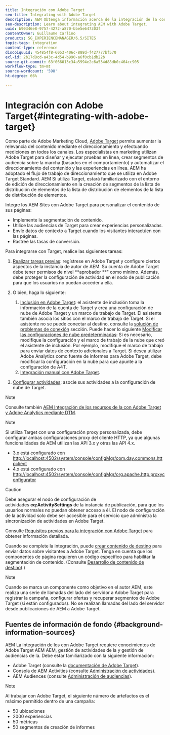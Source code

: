 ```yaml
---
title: Integración con Adobe Target
seo-title: Integrating with Adobe Target
description: AEM Obtenga información acerca de la integración de la con Adobe Target.
seo-description: Learn about integrating AEM with Adobe Target.
uuid: b90346e8-9757-4272-a870-bbe5e647303f
contentOwner: Guillaume Carlino
products: SG_EXPERIENCEMANAGER/6.5/SITES
topic-tags: integration
content-type: reference
discoiquuid: 454854f8-6053-406c-888d-f427777bf570
exl-id: 2b17d8cd-a43c-4d54-b990-a6f0cb1db22b
source-git-commit: 63f066013c34a5994e2c6a534d88db0c464cc905
workflow-type: tm+mt
source-wordcount: '598'
ht-degree: 66%

---
```


# Integración con Adobe Target{#integrating-with-adobe-target}

Como parte de Adobe Marketing Cloud, [Adobe Target](https://www.adobe.com/ro/solutions/testing-targeting/testandtarget.html) permite aumentar la relevancia del contenido mediante el direccionamiento y efectuando mediciones en todos los canales. Los especialistas en marketing utilizan Adobe Target para diseñar y ejecutar pruebas en línea, crear segmentos de audiencia sobre la marcha (basados en el comportamiento) y automatizar el direccionamiento del contenido y las experiencias en línea. AEM ha adoptado el flujo de trabajo de direccionamiento que se utiliza en Adobe Target Standard. AEM Si utiliza Target, estará familiarizado con el entorno de edición de direccionamiento en la creación de segmentos de la lista de distribución de elementos de la lista de distribución de elementos de la lista de distribución de elementos.

Integre los AEM Sites con Adobe Target para personalizar el contenido de sus páginas:

* Implemente la segmentación de contenido.
* Utilice las audiencias de Target para crear experiencias personalizadas.
* Envíe datos de contexto a Target cuando los visitantes interactúen con las páginas.
* Rastree las tasas de conversión.

Para integrarse con Target, realice las siguientes tareas:

1. [Realizar tareas previas](/help/sites-administering/target-requirements.md): regístrese en Adobe Target y configure ciertos aspectos de la instancia de autor de AEM. Su cuenta de Adobe Target debe tener permisos de nivel **aprobador **&quot; como mínimo. Además, debe proteger la configuración de actividad en el nodo de publicación para que los usuarios no puedan acceder a ella.

1. O bien, haga lo siguiente:

   1. [Inclusión en Adobe Target](/help/sites-administering/opt-in.md): el asistente de inclusión toma la información de la cuenta de Target y crea una configuración de nube de Adobe Target y un marco de trabajo de Target. El asistente también asocia los sitios con el marco de trabajo de Target. Si el asistente no se puede conectar al destino, consulte la [solución de problemas de conexión](/help/sites-administering/target-configuring.md#troubleshooting-target-connection-problems) sección. Puede hacer lo siguiente [Modificar las configuraciones de nube predeterminadas](/help/sites-administering/target-configuring.md#modifying-the-opt-in-wizard-configurations): Si es necesario, modifique la configuración y el marco de trabajo de la nube que creó el asistente de inclusión. Por ejemplo, modifique el marco de trabajo para enviar datos de contexto adicionales a Target. Si desea utilizar Adobe Analytics como fuente de informes para Adobe Target, debe modificar la configuración en la nube para que apunte a la configuración de A4T.
   1. [Integración manual con Adobe Target](/help/sites-administering/target-configuring.md#manually-integrating-with-adobe-target).

1. [Configurar actividades](/help/sites-authoring/activitylib.md): asocie sus actividades a la configuración de nube de Target.

>[!NOTE]
>
>Consulte también [AEM Integración de los recursos de la con Adobe Target y Adobe Analytics mediante DTM](https://helpx.adobe.com/experience-manager/using/integrate-digital-marketing-solutions.html).

>[!NOTE]
>
>Si utiliza Target con una configuración proxy personalizada, debe configurar ambas configuraciones proxy del cliente HTTP, ya que algunas funcionalidades de AEM utilizan las API 3.x y otras las API 4.x.
>
>* 3.x está configurado con [http://localhost:4502/system/console/configMgr/com.day.commons.httpclient](http://localhost:4502/system/console/configMgr/com.day.commons.httpclient)
>* 4.x está configurado con [http://localhost:4502/system/console/configMgr/org.apache.http.proxyconfigurator](http://localhost:4502/system/console/configMgr/org.apache.http.proxyconfigurator)
>


>[!CAUTION]
>
>Debe asegurar el nodo de configuración de actividades **cq:ActivitySettings** de la instancia de publicación, para que los usuarios normales no puedan obtener acceso a él. El nodo de configuración de la actividad solo debe ser accesible para el servicio que administra la sincronización de actividades en Adobe Target.
>
>Consulte [Requisitos previos para la integración con Adobe Target](/help/sites-administering/target-requirements.md#securing-the-activity-settings-node) para obtener información detallada.

Cuando se complete la integración, puede [crear contenido de destino](/help/sites-authoring/content-targeting-touch.md) para enviar datos sobre visitantes a Adobe Target. Tenga en cuenta que los componentes de página requieren un código específico para habilitar la segmentación de contenido. (Consulte [Desarrollo de contenido de destino](/help/sites-developing/target.md)).)

>[!NOTE]
>
>Cuando se marca un componente como objetivo en el autor AEM, este realiza una serie de llamadas del lado del servidor a Adobe Target para registrar la campaña, configurar ofertas y recuperar segmentos de Adobe Target (si están configurados). No se realizan llamadas del lado del servidor desde publicaciones de AEM a Adobe Target.

## Fuentes de información de fondo {#background-information-sources}

AEM La integración de los con Adobe Target requiere conocimientos de Adobe Target AEM AEM, gestión de actividades de la y gestión de audiencias de la. Debe estar familiarizado con la siguiente información:

* Adobe Target (consulte la [documentación de Adobe Target](https://experienceleague.adobe.com/docs/target/using/target-home.html?lang=es)).
* Consola de AEM Activities (consulte [Administración de actividades](/help/sites-authoring/activitylib.md)).
* AEM Audiences (consulte [Administración de audiencias](/help/sites-authoring/managing-audiences.md)).

>[!NOTE]
>
>Al trabajar con Adobe Target, el siguiente número de artefactos es el máximo permitido dentro de una campaña:
>
>* 50 ubicaciones
>* 2000 experiencias
>* 50 métricas
>* 50 segmentos de creación de informes
>

